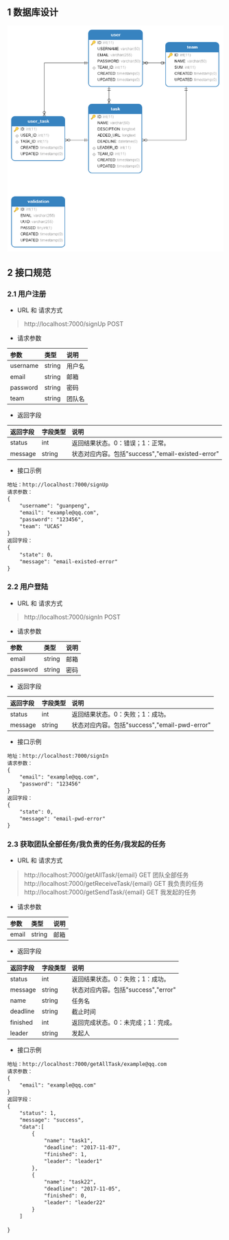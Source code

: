 ## 1 数据库设计

![](ER.png)

## 2 接口规范

### 2.1 用户注册

- URL 和 请求方式

> http://localhost:7000/signUp POST

- 请求参数

|参数|类型|说明|
|:----- |:-------|:----- |
|username |string |用户名 |
|email |string |邮箱 |
|password |string |密码 |
|team |string |团队名 |

- 返回字段

|返回字段|字段类型|说明 |
|:----- |:------|:----------------------------- |
|status | int |返回结果状态。0：错误；1：正常。 |
|message | string |状态对应内容。包括"success","email-existed-error" |

- 接口示例

```
地址：http://localhost:7000/signUp
请求参数：
{
    "username": "guanpeng",
    "email": "example@qq.com",
    "password": "123456",
    "team": "UCAS"
}
返回字段：
{
    "state": 0，
	"message": "email-existed-error"
}
```

### 2.2 用户登陆

- URL 和 请求方式

> http://localhost:7000/signIn POST

- 请求参数

|参数|类型|说明|
|:----- |:-------|:----- |
|email |string |邮箱 |
|password |string |密码 |

- 返回字段

|返回字段|字段类型|说明 |
|:----- |:------|:----------------------------- |
|status | int |返回结果状态。0：失败；1：成功。 |
|message | string |状态对应内容。包括"success","email-pwd-error" |

- 接口示例

```
地址：http://localhost:7000/signIn
请求参数：
{
    "email": "example@qq.com",
    "password": "123456"
}
返回字段：
{
    "state": 0,
	"message": "email-pwd-error"
}
```

### 2.3 获取团队全部任务/我负责的任务/我发起的任务

- URL 和 请求方式

> http://localhost:7000/getAllTask/{email} GET 团队全部任务
> http://localhost:7000/getReceiveTask/{email} GET 我负责的任务
> http://localhost:7000/getSendTask/{email} GET 我发起的任务

- 请求参数

|参数|类型|说明|
|:----- |:-------|:----- |
|email |string |邮箱 |

- 返回字段

|返回字段|字段类型|说明 |
|:----- |:------|:----------------------------- |
|status | int |返回结果状态。0：失败；1：成功。 |
|message | string |状态对应内容。包括"success","error" |
|name | string |任务名 |
|deadline | string |截止时间 |
|finished | int |返回完成状态。0：未完成；1：完成。 |
|leader | string |发起人 |

- 接口示例

```
地址：http://localhost:7000/getAllTask/example@qq.com
请求参数：
{
    "email": "example@qq.com"
}
返回字段：
{
    "status": 1,
	"message": "success",
    "data":[
        {
            "name": "task1",
            "deadline": "2017-11-07",
            "finished": 1,
            "leader": "leader1"
        },
        {
            "name": "task22",
            "deadline": "2017-11-05",
            "finished": 0,
            "leader": "leader22"
        }
    ]
    
}
```